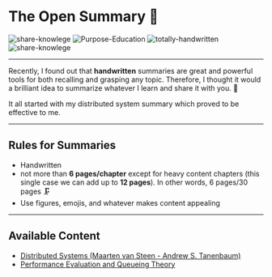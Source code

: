 # The Open Summary  📕

![share-knowlege][1] ![Purpose-Education][2] ![totally-handwritten][3] ![share-knowlege][4]

[1]: https://img.shields.io/:share-knowlege-whiteGreen.svg?style=round-square
[2]: https://img.shields.io/:purpose-education-yellow.svg?style=round-square
[3]: https://img.shields.io/:totally-handwritten-white.svg?style=round-square
[4]: https://img.shields.io/:summaries-2-red.svg?style=round-square

---


Recently, I found out that **handwritten** summaries are great and powerful tools for both recalling and grasping any topic. Therefore, I thought it would a brilliant idea to summarize whatever I learn and share it with you. 🤝

It all started with my distributed system summary which proved to be effective to me.

---

## Rules for Summaries
- Handwritten
- not more than **6 pages/chapter** except for heavy content chapters (this single case we can add up to **12 pages**). In other words, 6 pages/30 pages 🗜️ 
- Use figures, emojis, and whatever makes content appealing

---

## Available Content
- [Distributed Systems (Maarten van Steen - Andrew S. Tanenbaum)](/Distributed_Systems/Distributed_Systems.md)
- [Performance Evaluation and Queueing Theory](Performance/Performance.md)


